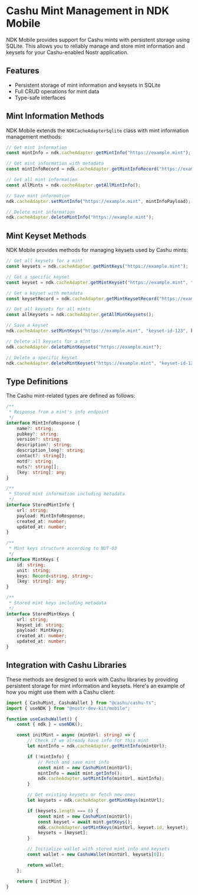 # Cashu Mint Management in NDK Mobile

NDK Mobile provides support for Cashu mints with persistent storage using SQLite. This allows you to reliably manage and store mint information and keysets for your Cashu-enabled Nostr application.

## Features

- Persistent storage of mint information and keysets in SQLite
- Full CRUD operations for mint data
- Type-safe interfaces

## Mint Information Methods

NDK Mobile extends the `NDKCacheAdapterSqlite` class with mint information management methods:

```typescript
// Get mint information
const mintInfo = ndk.cacheAdapter.getMintInfo("https://example.mint");

// Get mint information with metadata
const mintInfoRecord = ndk.cacheAdapter.getMintInfoRecord("https://example.mint");

// Get all mint information
const allMints = ndk.cacheAdapter.getAllMintInfo();

// Save mint information
ndk.cacheAdapter.setMintInfo("https://example.mint", mintInfoPayload);

// Delete mint information
ndk.cacheAdapter.deleteMintInfo("https://example.mint");
```

## Mint Keyset Methods

NDK Mobile provides methods for managing keysets used by Cashu mints:

```typescript
// Get all keysets for a mint
const keysets = ndk.cacheAdapter.getMintKeys("https://example.mint");

// Get a specific keyset
const keyset = ndk.cacheAdapter.getMintKeyset("https://example.mint", "keyset-id-123");

// Get a keyset with metadata
const keysetRecord = ndk.cacheAdapter.getMintKeysetRecord("https://example.mint", "keyset-id-123");

// Get all keysets for all mints
const allKeysets = ndk.cacheAdapter.getAllMintKeysets();

// Save a keyset
ndk.cacheAdapter.setMintKeys("https://example.mint", "keyset-id-123", keysetData);

// Delete all keysets for a mint
ndk.cacheAdapter.deleteMintKeysets("https://example.mint");

// Delete a specific keyset
ndk.cacheAdapter.deleteMintKeyset("https://example.mint", "keyset-id-123");
```

## Type Definitions

The Cashu mint-related types are defined as follows:

```typescript
/**
 * Response from a mint's info endpoint
 */
interface MintInfoResponse {
    name?: string;
    pubkey?: string;
    version?: string;
    description?: string;
    description_long?: string;
    contact?: string[];
    motd?: string;
    nuts?: string[];
    [key: string]: any;
}

/**
 * Stored mint information including metadata
 */
interface StoredMintInfo {
    url: string;
    payload: MintInfoResponse;
    created_at: number;
    updated_at: number;
}

/**
 * Mint keys structure according to NUT-03
 */
interface MintKeys {
    id: string;
    unit: string;
    keys: Record<string, string>;
    [key: string]: any;
}

/**
 * Stored mint keys including metadata
 */
interface StoredMintKeys {
    url: string;
    keyset_id: string;
    payload: MintKeys;
    created_at: number;
    updated_at: number;
}
```

## Integration with Cashu Libraries

These methods are designed to work with Cashu libraries by providing persistent storage for mint information and keysets. Here's an example of how you might use them with a Cashu client:

```typescript
import { CashuMint, CashuWallet } from "@cashu/cashu-ts";
import { useNDK } from "@nostr-dev-kit/mobile";

function useCashuWallet() {
    const { ndk } = useNDK();

    const initMint = async (mintUrl: string) => {
        // Check if we already have info for this mint
        let mintInfo = ndk.cacheAdapter.getMintInfo(mintUrl);

        if (!mintInfo) {
            // Fetch and save mint info
            const mint = new CashuMint(mintUrl);
            mintInfo = await mint.getInfo();
            ndk.cacheAdapter.setMintInfo(mintUrl, mintInfo);
        }

        // Get existing keysets or fetch new ones
        let keysets = ndk.cacheAdapter.getMintKeys(mintUrl);

        if (keysets.length === 0) {
            const mint = new CashuMint(mintUrl);
            const keyset = await mint.getKeys();
            ndk.cacheAdapter.setMintKeys(mintUrl, keyset.id, keyset);
            keysets = [keyset];
        }

        // Initialize wallet with stored mint info and keysets
        const wallet = new CashuWallet(mintUrl, keysets[0]);

        return wallet;
    };

    return { initMint };
}
```
